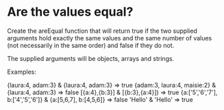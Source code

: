 # Are the values equal?

Create the areEqual function that will return true if the two supplied arguments hold exactly the same values and the same number of values (not necessarily in the same order) and false if they do not.

The supplied arguments will be objects, arrays and strings.

Examples:

{laura:4, adam:3} & {laura:4, adam:3} => true 
{adam:3, laura:4, maisie:2} & {laura:4, adam:3} => false
[{a:4},{b:3}] & [{b:3},{a:4}]) => true
{a:['5','6','7'], b:['4','5','6']} & {a:[5,6,7], b:[4,5,6]} => false
'Hello' & 'Hello' => true
